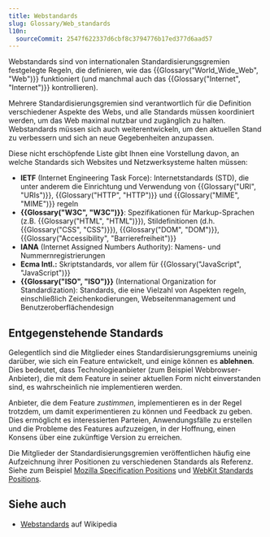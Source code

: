 ```yaml
---
title: Webstandards
slug: Glossary/Web_standards
l10n:
  sourceCommit: 2547f622337d6cbf8c3794776b17ed377d6aad57
---
```


Webstandards sind von internationalen Standardisierungsgremien festgelegte Regeln, die definieren, wie das {{Glossary("World_Wide_Web", "Web")}} funktioniert (und manchmal auch das {{Glossary("Internet", "Internet")}} kontrollieren).

Mehrere Standardisierungsgremien sind verantwortlich für die Definition verschiedener Aspekte des Webs, und alle Standards müssen koordiniert werden, um das Web maximal nutzbar und zugänglich zu halten. Webstandards müssen sich auch weiterentwickeln, um den aktuellen Stand zu verbessern und sich an neue Gegebenheiten anzupassen.

Diese nicht erschöpfende Liste gibt Ihnen eine Vorstellung davon, an welche Standards sich Websites und Netzwerksysteme halten müssen:

- **IETF** (Internet Engineering Task Force): Internetstandards (STD), die unter anderem die Einrichtung und Verwendung von {{Glossary("URI", "URIs")}}, {{Glossary("HTTP", "HTTP")}} und {{Glossary("MIME", "MIME")}} regeln
- **{{Glossary("W3C", "W3C")}}**: Spezifikationen für Markup-Sprachen (z.B. {{Glossary("HTML", "HTML")}}), Stildefinitionen (d.h. {{Glossary("CSS", "CSS")}}), {{Glossary("DOM", "DOM")}}, {{Glossary("Accessibility", "Barrierefreiheit")}}
- **IANA** (Internet Assigned Numbers Authority): Namens- und Nummernregistrierungen
- **Ecma Intl.:** Skriptstandards, vor allem für {{Glossary("JavaScript", "JavaScript")}}
- **{{Glossary("ISO", "ISO")}}** (International Organization for Standardization): Standards, die eine Vielzahl von Aspekten regeln, einschließlich Zeichenkodierungen, Webseitenmanagement und Benutzeroberflächendesign

## Entgegenstehende Standards

Gelegentlich sind die Mitglieder eines Standardisierungsgremiums uneinig darüber, wie sich ein Feature entwickelt, und einige können es **ablehnen**. Dies bedeutet, dass Technologieanbieter (zum Beispiel Webbrowser-Anbieter), die mit dem Feature in seiner aktuellen Form nicht einverstanden sind, es wahrscheinlich nie implementieren werden.

Anbieter, die dem Feature _zustimmen_, implementieren es in der Regel trotzdem, um damit experimentieren zu können und Feedback zu geben. Dies ermöglicht es interessierten Parteien, Anwendungsfälle zu erstellen und die Probleme des Features aufzuzeigen, in der Hoffnung, einen Konsens über eine zukünftige Version zu erreichen.

Die Mitglieder der Standardisierungsgremien veröffentlichen häufig eine Aufzeichnung ihrer Positionen zu verschiedenen Standards als Referenz. Siehe zum Beispiel [Mozilla Specification Positions](https://mozilla.github.io/standards-positions/) und [WebKit Standards Positions](https://webkit.org/standards-positions/).

## Siehe auch

- [Webstandards](https://en.wikipedia.org/wiki/Web_standards) auf Wikipedia

